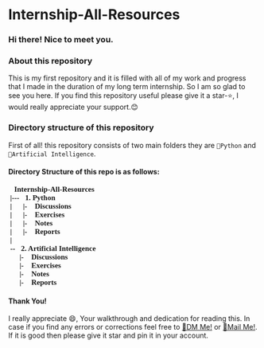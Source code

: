 # Internship-All-Resources

### Hi there! Nice to meet you.

### About this repository
This is my first repository and it is filled with all of my work and progress that I made in the duration of my long term internship. So I am so glad to see you here. If you find this repository useful please give it a star-⭐, I would really appreciate your support.😊

### Directory structure of this repository
First of all! this repository consists of two main folders they are `📁Python` and `📁Artificial Intelligence`.

#### Directory Structure of this repo is as follows:
<pre style="font-family: 'Consolas'; font-size: 15px; font-weight: bolder;">
📁Internship-All-Resources
 |---📁1. Python
 |      |- 📁Discussions
 |      |- 📁Exercises
 |      |- 📁Notes
 |      |- 📁Reports
 |
 --📁2. Artificial Intelligence
      |- 📁Discussions
      |- 📁Exercises
      |- 📁Notes
      |- 📁Reports
</pre>


#### Thank You!
I really appreciate 😄, Your walkthrough and dedication for reading this. In case if you find any errors or corrections feel free to [💬DM Me!](https://instagram.com/devamanikanta_sala) or [📧Mail Me!](mailto:devamanikantasala@outlook.com). If it is good then please give it star and pin it in your account.